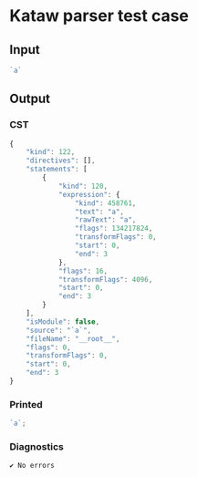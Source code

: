 # Kataw parser test case

## Input

`````js
`a`
`````

## Output

### CST

```javascript
{
    "kind": 122,
    "directives": [],
    "statements": [
        {
            "kind": 120,
            "expression": {
                "kind": 458761,
                "text": "a",
                "rawText": "a",
                "flags": 134217824,
                "transformFlags": 0,
                "start": 0,
                "end": 3
            },
            "flags": 16,
            "transformFlags": 4096,
            "start": 0,
            "end": 3
        }
    ],
    "isModule": false,
    "source": "`a`",
    "fileName": "__root__",
    "flags": 0,
    "transformFlags": 0,
    "start": 0,
    "end": 3
}
```

### Printed

```javascript
`a`;
```

### Diagnostics

```javascript
✔ No errors
```

